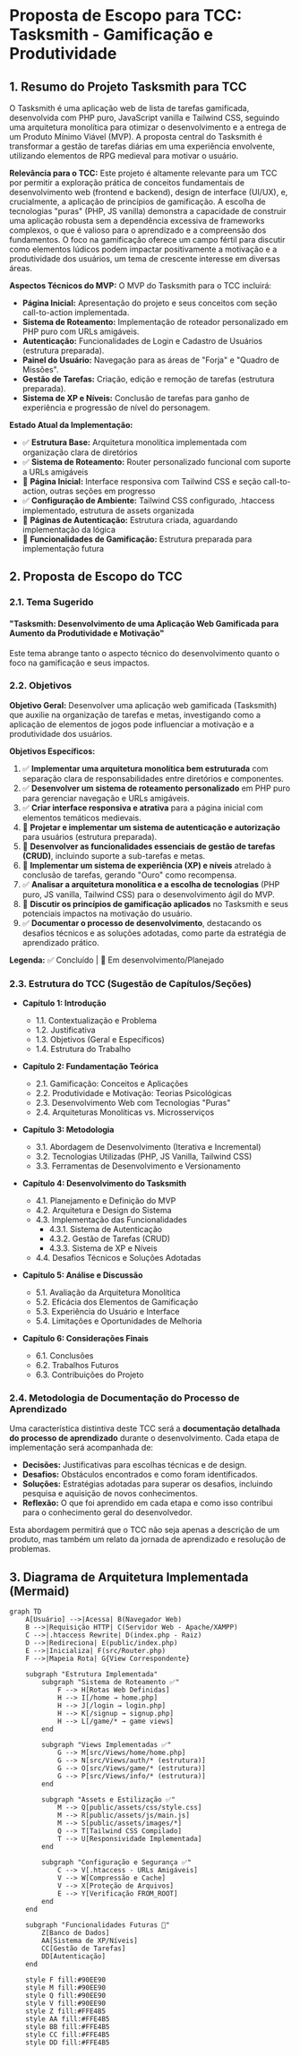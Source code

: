 # Proposta de Escopo para TCC: Tasksmith - Gamificação e Produtividade

## 1. Resumo do Projeto Tasksmith para TCC

O Tasksmith é uma aplicação web de lista de tarefas gamificada, desenvolvida com PHP puro, JavaScript vanilla e Tailwind CSS, seguindo uma arquitetura monolítica para otimizar o desenvolvimento e a entrega de um Produto Mínimo Viável (MVP). A proposta central do Tasksmith é transformar a gestão de tarefas diárias em uma experiência envolvente, utilizando elementos de RPG medieval para motivar o usuário.

**Relevância para o TCC:**
Este projeto é altamente relevante para um TCC por permitir a exploração prática de conceitos fundamentais de desenvolvimento web (frontend e backend), design de interface (UI/UX), e, crucialmente, a aplicação de princípios de gamificação. A escolha de tecnologias "puras" (PHP, JS vanilla) demonstra a capacidade de construir uma aplicação robusta sem a dependência excessiva de frameworks complexos, o que é valioso para o aprendizado e a compreensão dos fundamentos. O foco na gamificação oferece um campo fértil para discutir como elementos lúdicos podem impactar positivamente a motivação e a produtividade dos usuários, um tema de crescente interesse em diversas áreas.

**Aspectos Técnicos do MVP:**
O MVP do Tasksmith para o TCC incluirá:

* **Página Inicial:** Apresentação do projeto e seus conceitos com seção call-to-action implementada.
* **Sistema de Roteamento:** Implementação de roteador personalizado em PHP puro com URLs amigáveis.
* **Autenticação:** Funcionalidades de Login e Cadastro de Usuários (estrutura preparada).
* **Painel do Usuário:** Navegação para as áreas de "Forja" e "Quadro de Missões".
* **Gestão de Tarefas:** Criação, edição e remoção de tarefas (estrutura preparada).
* **Sistema de XP e Níveis:** Conclusão de tarefas para ganho de experiência e progressão de nível do personagem.

**Estado Atual da Implementação:**

* ✅ **Estrutura Base:** Arquitetura monolítica implementada com organização clara de diretórios
* ✅ **Sistema de Roteamento:** Router personalizado funcional com suporte a URLs amigáveis
* 🔄 **Página Inicial:** Interface responsiva com Tailwind CSS e seção call-to-action, outras seções em progresso
* ✅ **Configuração de Ambiente:** Tailwind CSS configurado, .htaccess implementado, estrutura de assets organizada
* 🔄 **Páginas de Autenticação:** Estrutura criada, aguardando implementação da lógica
* 🔄 **Funcionalidades de Gamificação:** Estrutura preparada para implementação futura

## 2. Proposta de Escopo do TCC

### 2.1. Tema Sugerido

#### **"Tasksmith: Desenvolvimento de uma Aplicação Web Gamificada para Aumento da Produtividade e Motivação"**

Este tema abrange tanto o aspecto técnico do desenvolvimento quanto o foco na gamificação e seus impactos.

### 2.2. Objetivos

**Objetivo Geral:**
Desenvolver uma aplicação web gamificada (Tasksmith) que auxilie na organização de tarefas e metas, investigando como a aplicação de elementos de jogos pode influenciar a motivação e a produtividade dos usuários.

**Objetivos Específicos:**

1. ✅ **Implementar uma arquitetura monolítica bem estruturada** com separação clara de responsabilidades entre diretórios e componentes.
2. ✅ **Desenvolver um sistema de roteamento personalizado** em PHP puro para gerenciar navegação e URLs amigáveis.
3. ✅ **Criar interface responsiva e atrativa** para a página inicial com elementos temáticos medievais.
4. 🔄 **Projetar e implementar um sistema de autenticação e autorização** para usuários (estrutura preparada).
5. 🔄 **Desenvolver as funcionalidades essenciais de gestão de tarefas (CRUD)**, incluindo suporte a sub-tarefas e metas.
6. 🔄 **Implementar um sistema de experiência (XP) e níveis** atrelado à conclusão de tarefas, gerando "Ouro" como recompensa.
7. ✅ **Analisar a arquitetura monolítica e a escolha de tecnologias** (PHP puro, JS vanilla, Tailwind CSS) para o desenvolvimento ágil do MVP.
8. 🔄 **Discutir os princípios de gamificação aplicados** no Tasksmith e seus potenciais impactos na motivação do usuário.
9. ✅ **Documentar o processo de desenvolvimento**, destacando os desafios técnicos e as soluções adotadas, como parte da estratégia de aprendizado prático.

**Legenda:** ✅ Concluído | 🔄 Em desenvolvimento/Planejado

### 2.3. Estrutura do TCC (Sugestão de Capítulos/Seções)

* **Capítulo 1: Introdução**
  * 1.1. Contextualização e Problema
  * 1.2. Justificativa
  * 1.3. Objetivos (Geral e Específicos)
  * 1.4. Estrutura do Trabalho

* **Capítulo 2: Fundamentação Teórica**
  * 2.1. Gamificação: Conceitos e Aplicações
  * 2.2. Produtividade e Motivação: Teorias Psicológicas
  * 2.3. Desenvolvimento Web com Tecnologias "Puras"
  * 2.4. Arquiteturas Monolíticas vs. Microsserviços

* **Capítulo 3: Metodologia**
  * 3.1. Abordagem de Desenvolvimento (Iterativa e Incremental)
  * 3.2. Tecnologias Utilizadas (PHP, JS Vanilla, Tailwind CSS)
  * 3.3. Ferramentas de Desenvolvimento e Versionamento

* **Capítulo 4: Desenvolvimento do Tasksmith**
  * 4.1. Planejamento e Definição do MVP
  * 4.2. Arquitetura e Design do Sistema
  * 4.3. Implementação das Funcionalidades
    * 4.3.1. Sistema de Autenticação
    * 4.3.2. Gestão de Tarefas (CRUD)
    * 4.3.3. Sistema de XP e Níveis
  * 4.4. Desafios Técnicos e Soluções Adotadas

* **Capítulo 5: Análise e Discussão**
  * 5.1. Avaliação da Arquitetura Monolítica
  * 5.2. Eficácia dos Elementos de Gamificação
  * 5.3. Experiência do Usuário e Interface
  * 5.4. Limitações e Oportunidades de Melhoria

* **Capítulo 6: Considerações Finais**
  * 6.1. Conclusões
  * 6.2. Trabalhos Futuros
  * 6.3. Contribuições do Projeto

### 2.4. Metodologia de Documentação do Processo de Aprendizado

Uma característica distintiva deste TCC será a **documentação detalhada do processo de aprendizado** durante o desenvolvimento. Cada etapa de implementação será acompanhada de:

* **Decisões:** Justificativas para escolhas técnicas e de design.
* **Desafios:** Obstáculos encontrados e como foram identificados.
* **Soluções:** Estratégias adotadas para superar os desafios, incluindo pesquisa e aquisição de novos conhecimentos.
* **Reflexão:** O que foi aprendido em cada etapa e como isso contribui para o conhecimento geral do desenvolvedor.

Esta abordagem permitirá que o TCC não seja apenas a descrição de um produto, mas também um relato da jornada de aprendizado e resolução de problemas.

## 3. Diagrama de Arquitetura Implementada (Mermaid)

```mermaid
graph TD
    A[Usuário] -->|Acessa| B(Navegador Web)
    B -->|Requisição HTTP| C(Servidor Web - Apache/XAMPP)
    C -->|.htaccess Rewrite| D(index.php - Raiz)
    D -->|Redireciona| E(public/index.php)
    E -->|Inicializa| F(src/Router.php)
    F -->|Mapeia Rota| G{View Correspondente}

    subgraph "Estrutura Implementada"
        subgraph "Sistema de Roteamento ✅"
            F --> H[Rotas Web Definidas]
            H --> I[/home → home.php]
            H --> J[/login → login.php]
            H --> K[/signup → signup.php]
            H --> L[/game/* → game views]
        end

        subgraph "Views Implementadas ✅"
            G --> M[src/Views/home/home.php]
            G --> N[src/Views/auth/* (estrutura)]
            G --> O[src/Views/game/* (estrutura)]
            G --> P[src/Views/info/* (estrutura)]
        end

        subgraph "Assets e Estilização ✅"
            M --> Q[public/assets/css/style.css]
            M --> R[public/assets/js/main.js]
            M --> S[public/assets/images/*]
            Q --> T[Tailwind CSS Compilado]
            T --> U[Responsividade Implementada]
        end

        subgraph "Configuração e Segurança ✅"
            C --> V[.htaccess - URLs Amigáveis]
            V --> W[Compressão e Cache]
            V --> X[Proteção de Arquivos]
            E --> Y[Verificação FROM_ROOT]
        end
    end

    subgraph "Funcionalidades Futuras 🔄"
        Z[Banco de Dados]
        AA[Sistema de XP/Níveis]
        CC[Gestão de Tarefas]
        DD[Autenticação]
    end

    style F fill:#90EE90
    style M fill:#90EE90
    style Q fill:#90EE90
    style V fill:#90EE90
    style Z fill:#FFE4B5
    style AA fill:#FFE4B5
    style BB fill:#FFE4B5
    style CC fill:#FFE4B5
    style DD fill:#FFE4B5
